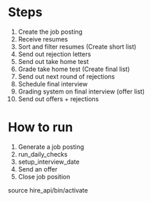 # Steps

1. Create the job posting
2. Receive resumes
3. Sort and filter resumes (Create short list)
4. Send out rejection letters
5. Send out take home test
6. Grade take home test (Create final list)
7. Send out next round of rejections
8. Schedule final interview
9. Grading system on final interview (offer list)
10. Send out offers + rejections

# How to run
1. Generate a job posting
2. run_daily_checks
3. setup_interview_date
4. Send an offer
5. Close job position

source hire_api/bin/activate